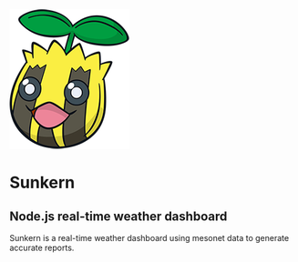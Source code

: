 ![](public/img/sunkern.png)
# Sunkern
## Node.js real-time weather dashboard
Sunkern is a real-time weather dashboard using mesonet data to generate accurate reports.
